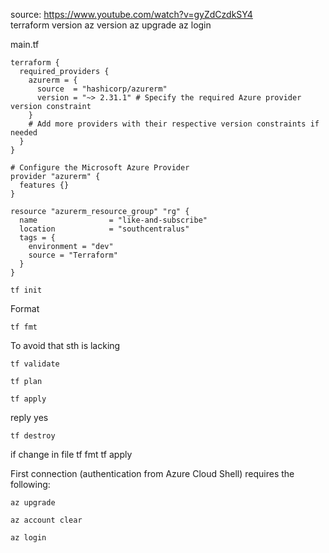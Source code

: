 source: https://www.youtube.com/watch?v=gyZdCzdkSY4  
terraform version
az version
az upgrade
az login

main.tf
```
terraform {
  required_providers {
    azurerm = {
      source  = "hashicorp/azurerm"
      version = "~> 2.31.1" # Specify the required Azure provider version constraint
    }
    # Add more providers with their respective version constraints if needed
  }
}

# Configure the Microsoft Azure Provider
provider "azurerm" {
  features {}
}

resource "azurerm_resource_group" "rg" {
  name                = "like-and-subscribe"
  location            = "southcentralus"
  tags = {
    environment = "dev"
    source = "Terraform"
  }
}
```
```
tf init
```
Format  
```
tf fmt
```
To avoid that sth is lacking
```
tf validate
```
```
tf plan
```
```
tf apply
```
reply yes
```
tf destroy
```

if change in file
tf fmt
tf apply

First connection (authentication from Azure Cloud Shell) requires the following: 
```
az upgrade
```
```
az account clear
```
```az login```
